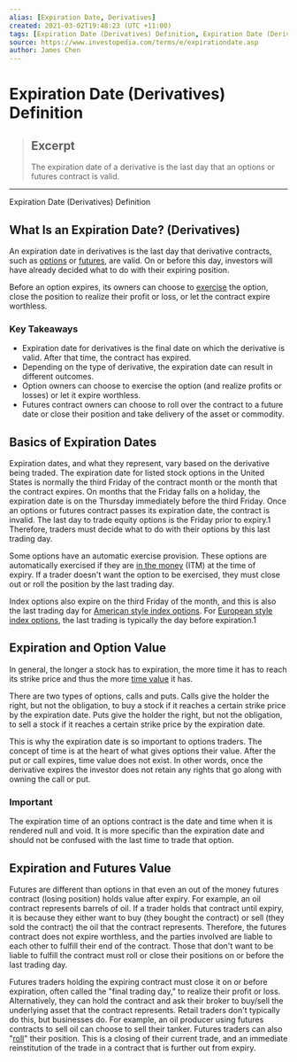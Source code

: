 ```yaml
---
alias: [Expiration Date, Derivatives]
created: 2021-03-02T19:48:23 (UTC +11:00)
tags: [Expiration Date (Derivatives) Definition, Expiration Date (Derivatives) Definition]
source: https://www.investopedia.com/terms/e/expirationdate.asp
author: James Chen
---
```


# Expiration Date (Derivatives) Definition

> ## Excerpt
> The expiration date of a derivative is the last day that an options or futures contract is valid.

---

Expiration Date (Derivatives) Definition
## What Is an Expiration Date? (Derivatives)

An expiration date in derivatives is the last day that derivative contracts, such as [options](https://www.investopedia.com/terms/o/option.asp) or [futures](https://www.investopedia.com/terms/f/futures.asp), are valid. On or before this day, investors will have already decided what to do with their expiring position.

Before an option expires, its owners can choose to [exercise](https://www.investopedia.com/terms/e/exercise.asp) the option, close the position to realize their profit or loss, or let the contract expire worthless.

### Key Takeaways

-   Expiration date for derivatives is the final date on which the derivative is valid. After that time, the contract has expired.
-   Depending on the type of derivative, the expiration date can result in different outcomes.
-   Option owners can choose to exercise the option (and realize profits or losses) or let it expire worthless.
-   Futures contract owners can choose to roll over the contract to a future date or close their position and take delivery of the asset or commodity.

## Basics of Expiration Dates

Expiration dates, and what they represent, vary based on the derivative being traded. The expiration date for listed stock options in the United States is normally the third Friday of the contract month or the month that the contract expires. On months that the Friday falls on a holiday, the expiration date is on the Thursday immediately before the third Friday. Once an options or futures contract passes its expiration date, the contract is invalid. The last day to trade equity options is the Friday prior to expiry.1 Therefore, traders must decide what to do with their options by this last trading day.

Some options have an automatic exercise provision. These options are automatically exercised if they are [in the money](https://www.investopedia.com/terms/i/inthemoney.asp) (ITM) at the time of expiry. If a trader doesn't want the option to be exercised, they must close out or roll the position by the last trading day.

Index options also expire on the third Friday of the month, and this is also the last trading day for [American style index options](https://www.investopedia.com/terms/a/americanoption.asp). For [European style index options](https://www.investopedia.com/terms/e/europeanoption.asp), the last trading is typically the day before expiration.1

## Expiration and Option Value

In general, the longer a stock has to expiration, the more time it has to reach its strike price and thus the more [time value](https://www.investopedia.com/terms/t/timevalue.asp) it has.

There are two types of options, calls and puts. Calls give the holder the right, but not the obligation, to buy a stock if it reaches a certain strike price by the expiration date. Puts give the holder the right, but not the obligation, to sell a stock if it reaches a certain strike price by the expiration date.

This is why the expiration date is so important to options traders. The concept of time is at the heart of what gives options their value. After the put or call expires, time value does not exist. In other words, once the derivative expires the investor does not retain any rights that go along with owning the call or put.

### Important

The expiration time of an options contract is the date and time when it is rendered null and void. It is more specific than the expiration date and should not be confused with the last time to trade that option.

## Expiration and Futures Value

Futures are different than options in that even an out of the money futures contract (losing position) holds value after expiry. For example, an oil contract represents barrels of oil. If a trader holds that contract until expiry, it is because they either want to buy (they bought the contract) or sell (they sold the contract) the oil that the contract represents. Therefore, the futures contract does not expire worthless, and the parties involved are liable to each other to fulfill their end of the contract. Those that don't want to be liable to fulfill the contract must roll or close their positions on or before the last trading day.

Futures traders holding the expiring contract must close it on or before expiration, often called the "final trading day," to realize their profit or loss. Alternatively, they can hold the contract and ask their broker to buy/sell the underlying asset that the contract represents. Retail traders don't typically do this, but businesses do. For example, an oil producer using futures contracts to sell oil can choose to sell their tanker. Futures traders can also "[roll](https://www.investopedia.com/terms/r/roll_in.asp)" their position. This is a closing of their current trade, and an immediate reinstitution of the trade in a contract that is further out from expiry.
